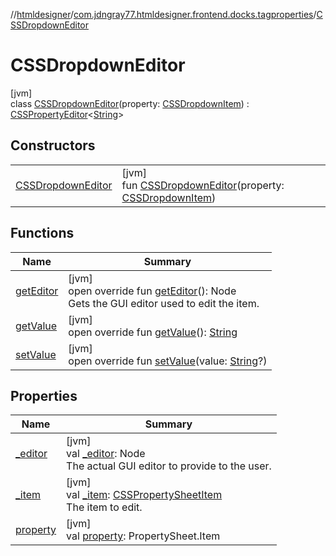 //[htmldesigner](../../../index.md)/[com.jdngray77.htmldesigner.frontend.docks.tagproperties](../index.md)/[CSSDropdownEditor](index.md)

# CSSDropdownEditor

[jvm]\
class [CSSDropdownEditor](index.md)(property: [CSSDropdownItem](../-c-s-s-dropdown-item/index.md)) : [CSSPropertyEditor](../-c-s-s-property-editor/index.md)&lt;[String](https://kotlinlang.org/api/latest/jvm/stdlib/kotlin/-string/index.html)&gt;

## Constructors

| | |
|---|---|
| [CSSDropdownEditor](-c-s-s-dropdown-editor.md) | [jvm]<br>fun [CSSDropdownEditor](-c-s-s-dropdown-editor.md)(property: [CSSDropdownItem](../-c-s-s-dropdown-item/index.md)) |

## Functions

| Name | Summary |
|---|---|
| [getEditor](../-c-s-s-property-editor/get-editor.md) | [jvm]<br>open override fun [getEditor](../-c-s-s-property-editor/get-editor.md)(): Node<br>Gets the GUI editor used to edit the item. |
| [getValue](get-value.md) | [jvm]<br>open override fun [getValue](get-value.md)(): [String](https://kotlinlang.org/api/latest/jvm/stdlib/kotlin/-string/index.html) |
| [setValue](set-value.md) | [jvm]<br>open override fun [setValue](set-value.md)(value: [String](https://kotlinlang.org/api/latest/jvm/stdlib/kotlin/-string/index.html)?) |

## Properties

| Name | Summary |
|---|---|
| [_editor](../-c-s-s-property-editor/_editor.md) | [jvm]<br>val [_editor](../-c-s-s-property-editor/_editor.md): Node<br>The actual GUI editor to provide to the user. |
| [_item](../-c-s-s-property-editor/_item.md) | [jvm]<br>val [_item](../-c-s-s-property-editor/_item.md): [CSSPropertySheetItem](../-c-s-s-property-sheet-item/index.md)<br>The item to edit. |
| [property](../-c-s-s-quad-range-editor/index.md#-813299166%2FProperties%2F-1216412040) | [jvm]<br>val [property](../-c-s-s-quad-range-editor/index.md#-813299166%2FProperties%2F-1216412040): PropertySheet.Item |

